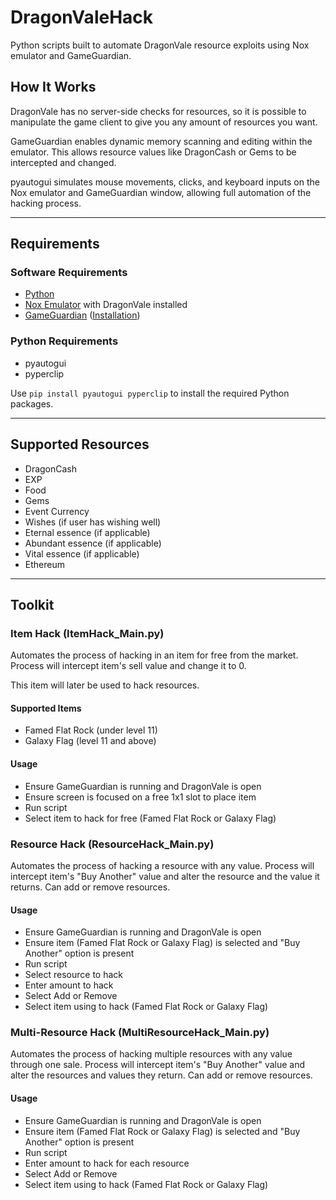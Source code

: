 # DragonValeHack
Python scripts built to automate DragonVale resource exploits using Nox emulator and GameGuardian.

## How It Works
DragonVale has no server-side checks for resources, so it is possible to manipulate the game client to give you any amount of resources you want.

GameGuardian enables dynamic memory scanning and editing within the emulator. This allows resource values like DragonCash or Gems to be intercepted and changed.

pyautogui simulates mouse movements, clicks, and keyboard inputs on the Nox emulator and GameGuardian window, allowing full automation of the hacking process.

---

## Requirements

### Software Requirements
- [Python](https://www.python.org/downloads/)
- [Nox Emulator](https://www.bignox.com/) with DragonVale installed
- [GameGuardian](https://gameguardian.net/forum/files/file/2-gameguardian/) ([Installation](https://www.youtube.com/watch?v=WkpWSa5AsLs))

### Python Requirements
- pyautogui
- pyperclip

Use `pip install pyautogui pyperclip` to install the required Python packages.

---

## Supported Resources
- DragonCash
- EXP
- Food
- Gems
- Event Currency
- Wishes (if user has wishing well)
- Eternal essence (if applicable)
- Abundant essence (if applicable)
- Vital essence (if applicable)
- Ethereum

---

## Toolkit

### Item Hack (ItemHack_Main.py)
Automates the process of hacking in an item for free from the market.
Process will intercept item's sell value and change it to 0.

This item will later be used to hack resources.

#### Supported Items
- Famed Flat Rock (under level 11)
- Galaxy Flag (level 11 and above)

#### Usage
- Ensure GameGuardian is running and DragonVale is open
- Ensure screen is focused on a free 1x1 slot to place item
- Run script
- Select item to hack for free (Famed Flat Rock or Galaxy Flag)

### Resource Hack (ResourceHack_Main.py)
Automates the process of hacking a resource with any value.
Process will intercept item's "Buy Another" value and alter the resource and the value it returns.
Can add or remove resources.

#### Usage
- Ensure GameGuardian is running and DragonVale is open
- Ensure item (Famed Flat Rock or Galaxy Flag) is selected and "Buy Another" option is present
- Run script
- Select resource to hack
- Enter amount to hack
- Select Add or Remove
- Select item using to hack (Famed Flat Rock or Galaxy Flag)

### Multi-Resource Hack (MultiResourceHack_Main.py)
Automates the process of hacking multiple resources with any value through one sale.
Process will intercept item's "Buy Another" value and alter the resources and values they return.
Can add or remove resources.

#### Usage
- Ensure GameGuardian is running and DragonVale is open
- Ensure item (Famed Flat Rock or Galaxy Flag) is selected and "Buy Another" option is present
- Run script
- Enter amount to hack for each resource
- Select Add or Remove
- Select item using to hack (Famed Flat Rock or Galaxy Flag)